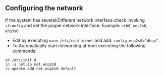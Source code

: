 ## Configuring the network
If the system has several/Different network interface check invoking `ifconfig` and set the proper network interface. Example: `eth0`, `enp2s0`, `enp3s0`.
- Edit by executing `nano /etc/conf.d/net` and add: `config_enp2s0="dhcp"`.
- To Automatically start networking at boot executing the following commands:
```
cd /etc/init.d
ln -s net.lo net.enp2s0
rc-update add net.enp2s0 default
```